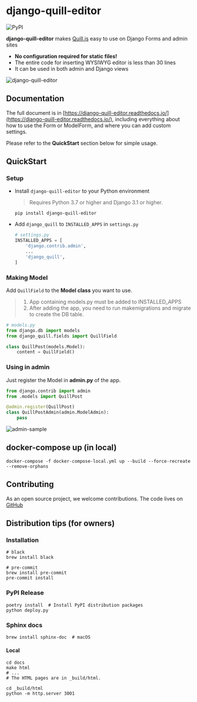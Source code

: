 # django-quill-editor

![PyPI](https://img.shields.io/pypi/v/django-quill-editor)

**django-quill-editor** makes [Quill.js](https://quilljs.com/) easy to use on Django Forms and admin sites

- **No configuration required for static files!**
- The entire code for inserting WYSIWYG editor is less than 30 lines
- It can be used in both admin and Django views

![django-quill-editor](https://raw.githubusercontent.com/LeeHanYeong/django-quill-editor/master/_assets/django-quill-editor-sample.png)



## Documentation

The full document is in [https://django-quill-editor.readthedocs.io/](https://django-quill-editor.readthedocs.io/), including everything about how to use the Form or ModelForm, and where you can add custom settings.

Please refer to the **QuickStart** section below for simple usage.



## QuickStart

### Setup

- Install `django-quill-editor` to your Python environment

  > Requires Python 3.7 or higher and Django 3.1 or higher.

  ```shell
  pip install django-quill-editor
  ```

- Add `django_quill` to `INSTALLED_APPS` in `settings.py`

  ```python
  # settings.py
  INSTALLED_APPS = [
      'django.contrib.admin',
      ...
      'django_quill',
  ]
  ```

### Making Model

Add `QuillField` to the **Model class** you want to use.

> 1. App containing models.py must be added to INSTALLED_APPS
> 2. After adding the app, you need to run makemigrations and migrate to create the DB table.

```python
# models.py
from django.db import models
from django_quill.fields import QuillField

class QuillPost(models.Model):
    content = QuillField()
```

### Using in admin

Just register the Model in **admin.py** of the app.

```python
from django.contrib import admin
from .models import QuillPost

@admin.register(QuillPost)
class QuillPostAdmin(admin.ModelAdmin):
    pass
```

![admin-sample](https://raw.githubusercontent.com/LeeHanYeong/django-quill-editor/master/_assets/admin-sample.png)



## docker-compose up (in local)

```shell
docker-compose -f docker-compose-local.yml up --build --force-recreate --remove-orphans
```



## Contributing

As an open source project, we welcome contributions.
The code lives on [GitHub](https://github.com/LeeHanYeong/django-quill-editor)



## Distribution tips (for owners)

### Installation

```shell
# black
brew install black

# pre-commit
brew install pre-commit
pre-commit install
```

### PyPI Release

```shell
poetry install  # Install PyPI distribution packages
python deploy.py
```

### Sphinx docs

```shell
brew install sphinx-doc  # macOS
```

#### Local

```
cd docs
make html
# ...
# The HTML pages are in _build/html.

cd _build/html
python -m http.server 3001
```

 
